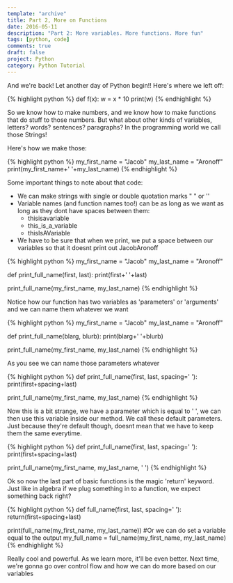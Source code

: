 ```yaml
---
template: "archive"
title: Part 2, More on Functions
date: 2016-05-11
description: "Part 2: More variables. More functions. More fun"
tags: [python, code]
comments: true
draft: false
project: Python
category: Python Tutorial
---
```


And we're back! Let another day of Python begin!! 
Here's where we left off:

{% highlight python %}
  def f(x):
    w = x * 10
    print(w)
{% endhighlight %}

So we know how to make numbers, and we know how to make functions that do stuff to those numbers. But what about other kinds of variables, letters? words? sentences? paragraphs? In the programming world we call those Strings!

Here's how we make those:

{% highlight python %}
my_first_name = "Jacob"
my_last_name = "Aronoff"
print(my_first_name+' '+my_last_name)
{% endhighlight %}

Some important things to note about that code:

* We can make strings with single or double quotation marks " " or ''
* Variable names (and function names too!) can be as long as we want as long as they dont have spaces between them:
  * thisisavariable
  * this_is_a_variable
  * thisIsAVariable
* We have to be sure that when we print, we put a space between our variables so that it doesnt print out JacobAronoff

{% highlight python %}
my_first_name = "Jacob"
my_last_name = "Aronoff"

def print_full_name(first, last):
  print(first+' '+last)

print_full_name(my_first_name, my_last_name)
{% endhighlight %}

Notice how our function has two variables as 'parameters' or 'arguments' and we can name them whatever we want 

{% highlight python %}
my_first_name = "Jacob"
my_last_name = "Aronoff"

def print_full_name(blarg, blurb):
  print(blarg+' '+blurb)

print_full_name(my_first_name, my_last_name)
{% endhighlight %}

As you see we can name those parameters whatever

{% highlight python %}
def print_full_name(first, last, spacing=' '):
  print(first+spacing+last)

print_full_name(my_first_name, my_last_name)
{% endhighlight %}

Now this is a bit strange, we have a parameter which is equal to ' ', we can then use this variable inside our method. We call these default parameters. Just because they're default though, doesnt mean that we have to keep them the same everytime.

{% highlight python %}
def print_full_name(first, last, spacing=' '):
  print(first+spacing+last)

print_full_name(my_first_name, my_last_name, '      ')
{% endhighlight %}

Ok so now the last part of basic functions is the magic 'return' keyword. Just like in algebra if we plug something in to a function, we expect something back right?

{% highlight python %}
def full_name(first, last, spacing=' '):
  return(first+spacing+last)

print(full_name(my_first_name, my_last_name))
#Or we can do set a variable equal to the output
my_full_name = full_name(my_first_name, my_last_name)
{% endhighlight %}

Really cool and powerful. As we learn more, it'll be even better. Next time, we're gonna go over control flow and how we can do more based on our variables